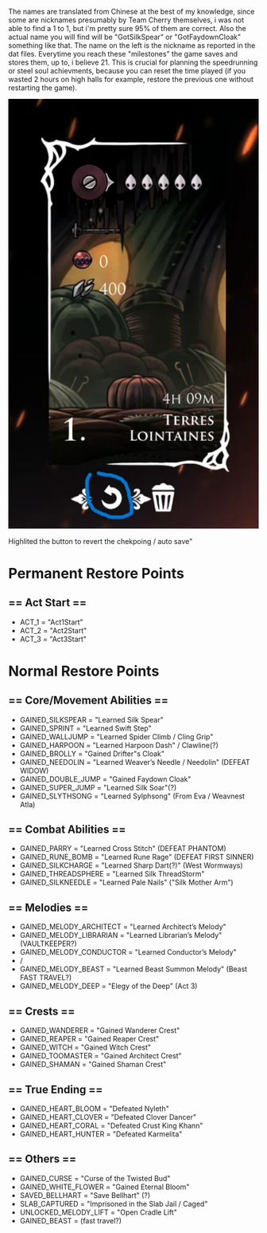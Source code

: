 The names are translated from Chinese at the best of my knowledge, since some are nicknames presumably by Team Cherry themselves, i was not able to find a 1 to 1, but i'm pretty sure 95% of them are correct. Also the actual name you will find will be "GotSilkSpear" or "GotFaydownCloak" something like that. The name on the left is the nickname as reported in the dat files. Everytime you reach these "milestones" the game saves and stores them, up to, i believe 21. This is crucial for planning the speedrunning or steel soul achievments, because you can reset the time played (if you wasted 2 hours on high halls for example, restore the previous one without restarting the game).

![Highlited the button to revert the chekpoing / auto save"](sssot.png "Highlited the button to revert the chekpoing / auto save")



Highlited the button to revert the chekpoing / auto save"

# Permanent Restore Points
## == Act Start == 
* ACT_1 = "Act1Start"
* ACT_2 = "Act2Start"
* ACT_3 = "Act3Start"

# Normal Restore Points
## == Core/Movement Abilities ==
* GAINED_SILKSPEAR = "Learned Silk Spear"
* GAINED_SPRINT = "Learned Swift Step"
* GAINED_WALLJUMP = "Learned Spider Climb / Cling Grip"
* GAINED_HARPOON = "Learned Harpoon Dash" / Clawline(?)
* GAINED_BROLLY = "Gained Drifter"s Cloak"
* GAINED_NEEDOLIN = "Learned Weaver’s Needle / Needolin" (DEFEAT WIDOW)
* GAINED_DOUBLE_JUMP = "Gained Faydown Cloak"
* GAINED_SUPER_JUMP = "Learned Silk Soar"(?)
* GAINED_SLYTHSONG = "Learned Sylphsong" (From Eva / Weavnest Atla)

## == Combat Abilities ==
* GAINED_PARRY = "Learned Cross Stitch" (DEFEAT PHANTOM)
* GAINED_RUNE_BOMB = "Learned Rune Rage" (DEFEAT FIRST SINNER)
* GAINED_SILKCHARGE = "Learned Sharp Dart(?)" (West Wormways)
* GAINED_THREADSPHERE = "Learned Silk ThreadStorm"
* GAINED_SILKNEEDLE = "Learned Pale Nails" ("Silk Mother Arm")

## == Melodies ==
* GAINED_MELODY_ARCHITECT = "Learned Architect’s Melody"
* GAINED_MELODY_LIBRARIAN = "Learned Librarian’s Melody" (VAULTKEEPER?)
* GAINED_MELODY_CONDUCTOR = "Learned Conductor’s Melody"
* /
* GAINED_MELODY_BEAST = "Learned Beast Summon Melody" (Beast FAST TRAVEL?)
* GAINED_MELODY_DEEP = "Elegy of the Deep" (Act 3)

## == Crests ==
* GAINED_WANDERER = "Gained Wanderer Crest"
* GAINED_REAPER = "Gained Reaper Crest"
* GAINED_WITCH = "Gained Witch Crest"
* GAINED_TOOMASTER = "Gained Architect Crest"
* GAINED_SHAMAN = "Gained Shaman Crest"

## == True Ending ==
* GAINED_HEART_BLOOM = "Defeated Nyleth"
* GAINED_HEART_CLOVER = "Defeated Clover Dancer"
* GAINED_HEART_CORAL = "Defeated Crust King Khann"
* GAINED_HEART_HUNTER = "Defeated Karmelita"

## == Others ==
* GAINED_CURSE = "Curse of the Twisted Bud"
* GAINED_WHITE_FLOWER = "Gained Eternal Bloom"
* SAVED_BELLHART = "Save Bellhart" (?)
* SLAB_CAPTURED = "Imprisoned in the Slab Jail / Caged"
* UNLOCKED_MELODY_LIFT = "Open Cradle Lift"
* GAINED_BEAST = (fast travel?)
